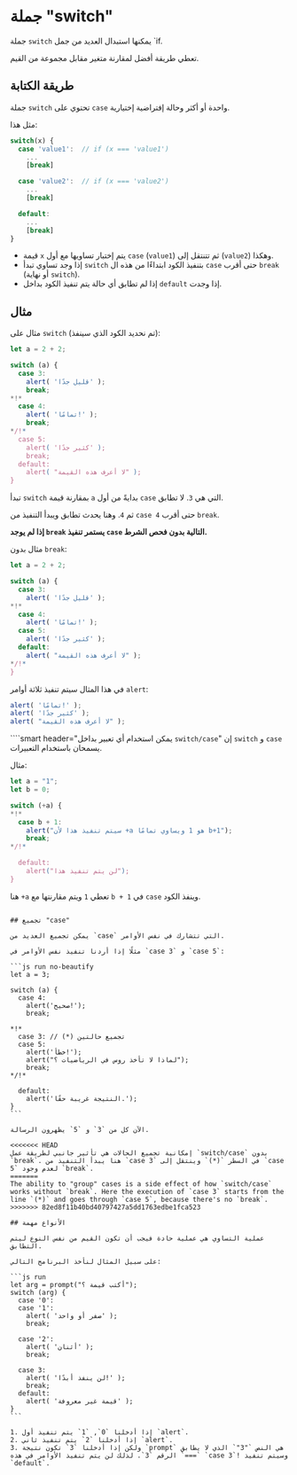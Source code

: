# جملة "switch"

جملة `switch` يمكنها استبدال العديد من جمل `if.

تعطي طريقة أفضل لمقارنة متغير مقابل مجموعة من القيم.

## طريقة الكتابة

جملة `switch` تحتوي على `case` واحدة أو أكثر وحالة إفتراضية إختيارية.

مثل هذا:

```js no-beautify
switch(x) {
  case 'value1':  // if (x === 'value1')
    ...
    [break]

  case 'value2':  // if (x === 'value2')
    ...
    [break]

  default:
    ...
    [break]
}
```

- قيمة `x` يتم إختبار تساويها مع أول `case` (`value1`) ثم تتنتقل إلى (`value2`) وهكذا.
- إذا وجد تساوي تبدأ `switch` بتنفيذ الكود ابتداءًا من هذه ال `case` حتى أقرب `break` (أو نهاية `switch`).
- إذا لم تطابق أي حالة يتم تنفيذ الكود بداخل `default` إذا وجدت.

## مثال

مثال على `switch` (تم نحديد الكود الذي سينفذ):

```js run
let a = 2 + 2;

switch (a) {
  case 3:
    alert( 'قليل جدًا' );
    break;
*!*
  case 4:
    alert( 'تمامًا!' );
    break;
*/!*
  case 5:
    alert( 'كثير جدًا' );
    break;
  default:
    alert( "لا أعرف هذه القيمة" );
}
```

تبدأ `switch` بمقارنة قيمة `a` بدايةً من أول `case` التي هي `3`. لا تطابق.

ثم `4`. وهنا يحدث تطابق ويبدأ التنفيذ من `case 4` حتى أقرب `break`.

**إذا لم يوجد `break` يستمر تنفيذ `case` التالية بدون فحص الشرط.**

مثال بدون `break`:

```js run
let a = 2 + 2;

switch (a) {
  case 3:
    alert( 'قليل جدًا' );
*!*
  case 4:
    alert( 'تمامًا!' );
  case 5:
    alert( 'كثير جدًا' );
  default:
    alert( "لا أعرف هذه القيمة" );
*/!*
}
```

في هذا المثال سيتم تنفيذ ثلاثة أوامر `alert`:

```js
alert( 'تمامًا!' );
alert( 'كثير جدًا' );
alert( "لا أعرف هذه القيمة" );
```

````smart header="يمكن استخدام أي تعبير بداخل `switch/case`"
إن `switch` و `case` يسمحان باستخدام التعبيرات.

مثال:

```js run
let a = "1";
let b = 0;

switch (+a) {
*!*
  case b + 1:
    alert("سيتم تنفيذ هذا لأن +a هو 1 ويساوي تمامًا b+1");
    break;
*/!*

  default:
    alert("لن يتم تنفيذ هذا");
}
```
هنا `+a` تعطي `1` ويتم مقارنتها مع `b + 1` في `case` وينفذ الكود.
````

## تجميع "case"

يمكن تجميع العديد من `case` التي تتشارك في نفس الأوامر.

مثلًا إذا أردنا تنفيذ نفس الأوامر في `case 3` و `case 5`:

```js run no-beautify
let a = 3;

switch (a) {
  case 4:
    alert('صحيح!');
    break;

*!*
  case 3: // (*) تجميع حالتين
  case 5:
    alert('خطأ!');
    alert("لماذا لا تأخذ روس في الرياضيات ؟");
    break;
*/!*

  default:
    alert('النتيجة غريبة حقًا.');
}
```

الآن كل من `3` و `5` يظهرون الرسالة.

<<<<<<< HEAD
إمكانية تجميع الحالات هي تأثير جانبي لطريقة عمل `switch/case` بدون `break`. هنا يبدأ التنفيذ من `case 3` في السطر `(*)` وينتقل إلى `case 5` لعدم وجود `break`.
=======
The ability to "group" cases is a side effect of how `switch/case` works without `break`. Here the execution of `case 3` starts from the line `(*)` and goes through `case 5`, because there's no `break`.
>>>>>>> 82ed8f11b40bd40797427a5dd1763edbe1fca523

## الأنواع مهمة

عملية التساوي هي عملية حادة فيجب أن تكون القيم من نفس النوع ليتم التطابق.

على سبيل المثال لنأخذ البرنامج التالي:

```js run
let arg = prompt("أكتب قيمة ؟");
switch (arg) {
  case '0':
  case '1':
    alert( 'صفر أو واحد' );
    break;

  case '2':
    alert( 'أثنان' );
    break;

  case 3:
    alert( 'لن ينفذ أبدًا!' );
    break;
  default:
    alert( 'قيمة غير معروفة' );
}
```

1. إذا أدخلنا `0`, `1` يتم تنفيذ أول `alert`.
2. إذا أدخلنا `2` يتم تنفيذ ثاني `alert`.
3. ولكن إذا أدخلنا `3` تكون نتيجة `prompt` هي النص `"3"` الذي لا يطابق `===` الرقم `3`. لذلك لن يتم تنفيذ الأوامر في هذه `case 3`! وسيتم تنفيذ `default`.

